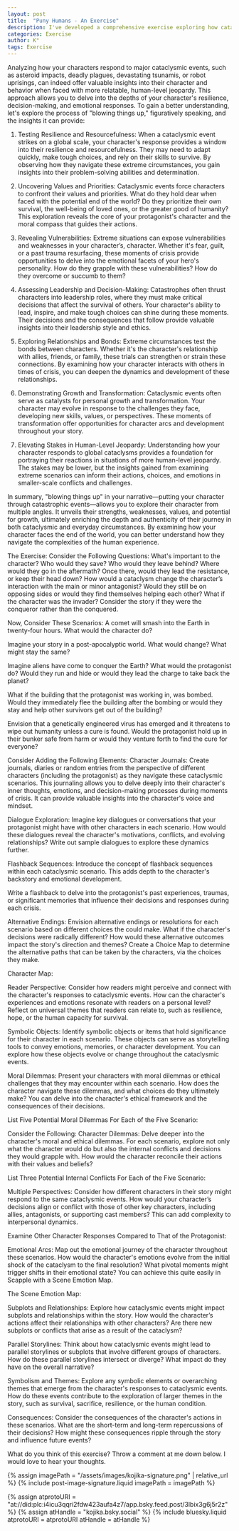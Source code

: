 ```yaml
---
layout: post
title:  "Puny Humans - An Exercise"
description: I've developed a comprehensive exercise exploring how cataclysmic events can reveal deeper character truths, even for stories dealing with smaller-scale conflicts. Through examining characters' responses to scenarios like asteroid impacts, plagues, or alien invasions, we can uncover vital insights about their values, relationships, and decision-making processes. I provide specific prompts about survival choices, moral dilemmas, and emotional arcs, along with tools like character journals and scene emotion maps to help writers dig deeper into their characters' core nature. By understanding how characters react when everything falls apart, we can better portray their responses to any level of conflict.
categories: Exercise
author: K°
tags: Exercise
---
```


Analyzing how your characters respond to major cataclysmic events, such as asteroid impacts, deadly plagues, devastating tsunamis, or robot uprisings, can indeed offer valuable insights into their character and behavior when faced with more relatable, human-level jeopardy. This approach allows you to delve into the depths of your character's resilience, decision-making, and emotional responses. To gain a better understanding, let's explore the process of "blowing things up," figuratively speaking, and the insights it can provide:

1. Testing Resilience and Resourcefulness:
   When a cataclysmic event strikes on a global scale, your character's response provides a window into their resilience and resourcefulness. They may need to adapt quickly, make tough choices, and rely on their skills to survive. By observing how they navigate these extreme circumstances, you gain insights into their problem-solving abilities and determination.

2. Uncovering Values and Priorities:
   Cataclysmic events force characters to confront their values and priorities. What do they hold dear when faced with the potential end of the world? Do they prioritize their own survival, the well-being of loved ones, or the greater good of humanity? This exploration reveals the core of your protagonist's character and the moral compass that guides their actions.

3. Revealing Vulnerabilities:
   Extreme situations can expose vulnerabilities and weaknesses in your character’s, character. Whether it's fear, guilt, or a past trauma resurfacing, these moments of crisis provide opportunities to delve into the emotional facets of your hero's personality. How do they grapple with these vulnerabilities? How do they overcome or succumb to them?

4. Assessing Leadership and Decision-Making:
   Catastrophes often thrust characters into leadership roles, where they must make critical decisions that affect the survival of others. Your character's ability to lead, inspire, and make tough choices can shine during these moments. Their decisions and the consequences that follow provide valuable insights into their leadership style and ethics.

5. Exploring Relationships and Bonds:
   Extreme circumstances test the bonds between characters. Whether it's the character's relationship with allies, friends, or family, these trials can strengthen or strain these connections. By examining how your character interacts with others in times of crisis, you can deepen the dynamics and development of these relationships.

6. Demonstrating Growth and Transformation:
   Cataclysmic events often serve as catalysts for personal growth and transformation. Your character may evolve in response to the challenges they face, developing new skills, values, or perspectives. These moments of transformation offer opportunities for character arcs and development throughout your story.

7. Elevating Stakes in Human-Level Jeopardy:
   Understanding how your character responds to global cataclysms provides a foundation for portraying their reactions in situations of more human-level jeopardy. The stakes may be lower, but the insights gained from examining extreme scenarios can inform their actions, choices, and emotions in smaller-scale conflicts and challenges.

In summary, "blowing things up" in your narrative—putting your character through catastrophic events—allows you to explore their character from multiple angles. It unveils their strengths, weaknesses, values, and potential for growth, ultimately enriching the depth and authenticity of their journey in both cataclysmic and everyday circumstances. By examining how your character faces the end of the world, you can better understand how they navigate the complexities of the human experience.

The Exercise:
Consider the Following Questions:
What's important to the character?
Who would they save?
Who would they leave behind?
Where would they go in the aftermath?
Once there, would they lead the resistance, or keep their head down?
How would a cataclysm change the character’s interaction with the main or minor antagonist?
Would they still be on opposing sides or would they find themselves helping each other?
What if the character was the invader? Consider the story if they were the conqueror rather than the conquered.

Now, Consider These Scenarios:
A comet will smash into the Earth in twenty-four hours. What would the character do?

Imagine your story in a post-apocalyptic world. What would change? What might stay the same?

Imagine aliens have come to conquer the Earth? What would the protagonist do? Would they run and hide or would they lead the charge to take back the planet?

What if the building that the protagonist was working in, was bombed. Would they immediately flee the building after the bombing or would they stay and help other survivors get out of the building?

Envision that a genetically engineered virus has emerged and it threatens to wipe out humanity unless a cure is found. Would the protagonist hold up in their bunker safe from harm or would they venture forth to find the cure for everyone?

Consider Adding the Following Elements:
Character Journals: Create journals, diaries or random entries from the perspective of different characters (including the protagonist) as they navigate these cataclysmic scenarios. This journaling  allows you to delve deeply into their character's inner thoughts, emotions, and decision-making processes during moments of crisis. It can provide valuable insights into the character's voice and mindset.

Dialogue Exploration: Imagine key dialogues or conversations that your protagonist might have with other characters in each scenario. How would these dialogues reveal the character's motivations, conflicts, and evolving relationships? Write out sample dialogues to explore these dynamics further.

Flashback Sequences: Introduce the concept of flashback sequences within each cataclysmic scenario. This adds depth to the character's backstory and emotional development.

Write a flashback to delve into the protagonist's past experiences, traumas, or significant memories that influence their decisions and responses during each crisis.

Alternative Endings: Envision alternative endings or resolutions for each scenario based on different choices the could make. What if the character's decisions were radically different? How would these alternative outcomes impact the story's direction and themes? Create a Choice Map to determine the alternative paths that can be taken by the characters, via the choices they make.

Character Map:

Reader Perspective: Consider how readers might perceive and connect with the character's responses to cataclysmic events. How can the character's experiences and emotions resonate with readers on a personal level? Reflect on universal themes that readers can relate to, such as resilience, hope, or the human capacity for survival.

Symbolic Objects: Identify symbolic objects or items that hold significance for their character in each scenario. These objects can serve as storytelling tools to convey emotions, memories, or character development. You can explore how these objects evolve or change throughout the cataclysmic events.

Moral Dilemmas: Present your characters with moral dilemmas or ethical challenges that they may encounter within each scenario. How does the character navigate these dilemmas, and what choices do they ultimately make? You can delve into the character's ethical framework and the consequences of their decisions.

List Five Potential Moral Dilemmas For Each of the Five Scenario:

Consider the Following:
Character Dilemmas: Delve deeper into the character's moral and ethical dilemmas. For each scenario, explore not only what the character would do but also the internal conflicts and decisions they would grapple with. How would the character reconcile their actions with their values and beliefs?

List Three Potential Internal Conflicts For Each of the Five Scenario:

Multiple Perspectives: Consider how different characters in their story might respond to the same cataclysmic events. How would your character’s decisions align or conflict with those of other key characters, including allies, antagonists, or supporting cast members? This can add complexity to interpersonal dynamics.

Examine Other Character Responses Compared to That of the Protagonist:

Emotional Arcs: Map out the emotional journey of the character throughout these scenarios. How would the character's emotions evolve from the initial shock of the cataclysm to the final resolution? What pivotal moments might trigger shifts in their emotional state? You can achieve this quite easily in Scapple with a Scene Emotion Map.

The Scene Emotion Map:

Subplots and Relationships: Explore how cataclysmic events might impact subplots and relationships within the story. How would the character’s actions affect their relationships with other characters? Are there new subplots or conflicts that arise as a result of the cataclysm?

Parallel Storylines: Think about how cataclysmic events might lead to parallel storylines or subplots that involve different groups of characters. How do these parallel storylines intersect or diverge? What impact do they have on the overall narrative?

Symbolism and Themes: Explore any symbolic elements or overarching themes that emerge from the character's responses to cataclysmic events. How do these events contribute to the exploration of larger themes in the story, such as survival, sacrifice, resilience, or the human condition.

Consequences: Consider the consequences of the character's actions in these scenarios. What are the short-term and long-term repercussions of their decisions? How might these consequences ripple through the story and influence future events?

What do you think of this exercise? Throw a comment at me down below. I would love to hear your thoughts.

<!-- signature -->
{% assign imagePath = "/assets/images/kojika-signature.png" | relative_url %}
{% include post-image-signature.liquid imagePath = imagePath %}

<!-- comments -->
{% assign atprotoURI = "at://did:plc:i4icu3qqri2fdw423aufa4z7/app.bsky.feed.post/3lbix3g6j5r2z" %}
{% assign atHandle = "kojika.bsky.social" %}
{% include bluesky.liquid atprotoURI = atprotoURI atHandle = atHandle %}